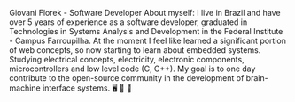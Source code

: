 
Giovani Florek - Software Developer
About myself: I live in Brazil and have over 5 years of experience as a software developer, graduated in Technologies in Systems Analysis and Development in the Federal Institute - Campus Farroupilha. At the moment I feel like learned a significant portion of web concepts, so now starting to learn about embedded systems. Studying electrical concepts, electricity, electronic components, microcontrollers and low level code (C, C++).
My goal is to one day contribute to the open-source community in the development of brain-machine interface systems.  🖥️ 🧠 🦾
